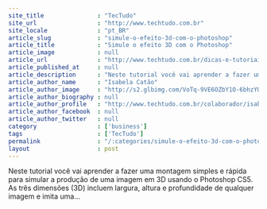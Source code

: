 ```yaml
---
site_title               : "TecTudo"
site_url                 : "http://www.techtudo.com.br"
site_locale              : "pt_BR"
article_slug             : "simule-o-efeito-3d-com-o-photoshop"
article_title            : "Simule o efeito 3D com o Photoshop"
article_image            : null
article_url              : "http://www.techtudo.com.br/dicas-e-tutoriais/noticia/2011/12/simule-o-efeito-3d-com-o-photoshop.html"
article_published_at     : null
article_description      : "Neste tutorial você vai aprender a fazer uma montagem simples e rápida para simular a produção de uma imagem em 3D usando o Photoshop CS5. As três dimensões (3D) incluem largura, altura e profundidade de qualquer imagem e imita uma..."
article_author_name      : "Isabela Catão"
article_author_image     : "http://s2.glbimg.com/VoTq-9VE6OZbY1O-6bhzYUDQAkI=/30x30/s2.glbimg.com/2dafFlhIEQkWys8h7iSetYREL8A=/140x140/s.glbimg.com/po/tt2/f/original/2013/11/12/isabelacatao.jpg"
article_author_biography : null
article_author_profile   : "http://www.techtudo.com.br/colaborador/isabela-catao.html"
article_author_facebook  : null
article_author_twitter   : null
category                 : ['business']
tags                     : ['TecTudo']
permalink                : "/:categories/simule-o-efeito-3d-com-o-photoshop/"
layout                   : post
---
```


Neste tutorial você vai aprender a fazer uma montagem simples e rápida para simular a produção de uma imagem em 3D usando o Photoshop CS5. As três dimensões (3D) incluem largura, altura e profundidade de qualquer imagem e imita uma...
